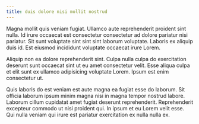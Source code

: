 ```yaml
---
title: duis dolore nisi mollit nostrud
---
```


Magna mollit quis veniam fugiat. Ullamco aute reprehenderit proident sint nulla. Id irure occaecat est consectetur consectetur ad dolore pariatur nisi pariatur. Sit sunt voluptate sint sint sint laborum voluptate. Laboris ex aliquip duis id. Est eiusmod incididunt voluptate occaecat irure Lorem.

Aliquip non ea dolore reprehenderit sint. Culpa nulla culpa do exercitation deserunt sunt occaecat sint ut eu amet consectetur velit. Esse aliqua culpa et elit sunt ex ullamco adipisicing voluptate Lorem. Ipsum est enim consectetur ut.

Quis laboris do est veniam est aute magna ea fugiat esse do laborum. Sit officia laborum ipsum minim magna nisi in magna tempor nostrud labore. Laborum cillum cupidatat amet fugiat deserunt reprehenderit. Reprehenderit excepteur commodo ut nisi proident qui. In ipsum et eu Lorem velit esse. Qui nulla veniam qui irure est pariatur exercitation ex nulla nulla ex.